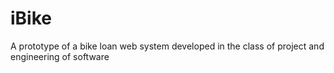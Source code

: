# iBike
A prototype of a bike loan web system developed in the class of project and engineering of software
